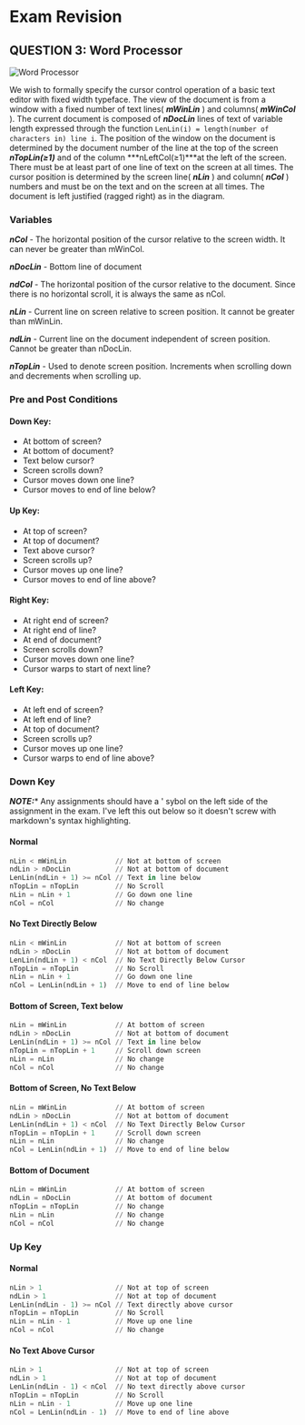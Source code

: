Exam Revision
=============

## QUESTION 3: Word Processor

![Word Processor](https://dl.dropboxusercontent.com/u/1425225/word_processor.png "Word Processor")

We wish to formally specify the cursor control operation of a basic text editor with fixed width typeface. The view of the document is from a window with a fixed number of text lines( ***mWinLin*** ) and columns( ***mWinCol*** ). The current document is composed of ***nDocLin*** lines of text of variable length expressed through the function ```LenLin(i) = length(number of characters in) line i```. The position of the window on the document is determined by the document number of the line at the top of the screen ***nTopLin(≥1)*** and of the column ***nLeftCol(≥1)***at the left of the screen. There must be at least part of one line of text on the screen at all times. The cursor position is determined by the screen line( ***nLin*** ) and column( ***nCol*** ) numbers and must be on the text and on the screen at all times. The document is left justified (ragged right) as in the diagram.

### Variables

***nCol*** - The horizontal position of the cursor relative to the screen width. It can never be greater than mWinCol.

***nDocLin*** - Bottom line of document

***ndCol*** - The horizontal position of the cursor relative to the document. Since there is no horizontal scroll, it is always the same as nCol.

***nLin*** - Current line on screen relative to screen position. It cannot be greater than mWinLin.

***ndLin*** - Current line on the document independent of screen position. Cannot be greater than nDocLin.

***nTopLin*** - Used to denote screen position. Increments when scrolling down and decrements when scrolling up.

### Pre and Post Conditions

#### Down Key:
* At bottom of screen?
* At bottom of document?
* Text below cursor?
* Screen scrolls down?
* Cursor moves down one line?
* Cursor moves to end of line below?

#### Up Key:
* At top of screen?
* At top of document?
* Text above cursor?
* Screen scrolls up?
* Cursor moves up one line?
* Cursor moves to end of line above?

#### Right Key:
* At right end of screen?
* At right end of line?
* At end of document?
* Screen scrolls down?
* Cursor moves down one line?
* Cursor warps to start of next line?

#### Left Key:
* At left end of screen?
* At left end of line?
* At top of document?
* Screen scrolls up?
* Cursor moves up one line?
* Cursor warps to end of line above?

### Down Key

***NOTE:**** Any assignments should have a ' sybol on the left side of the assignment in the exam. I've left this out below so it doesn't screw with markdown's syntax highlighting.

#### Normal
```python
nLin < mWinLin            // Not at bottom of screen
ndLin > nDocLin           // Not at bottom of document
LenLin(ndLin + 1) >= nCol // Text in line below
nTopLin = nTopLin         // No Scroll
nLin = nLin + 1           // Go down one line
nCol = nCol               // No change
```

#### No Text Directly Below
```python
nLin < mWinLin            // Not at bottom of screen
ndLin > nDocLin           // Not at bottom of document
LenLin(ndLin + 1) < nCol  // No Text Directly Below Cursor
nTopLin = nTopLin         // No Scroll
nLin = nLin + 1           // Go down one line
nCol = LenLin(ndLin + 1)  // Move to end of line below
```

#### Bottom of Screen, Text below
```python
nLin = mWinLin            // At bottom of screen
ndLin > nDocLin           // Not at bottom of document
LenLin(ndLin + 1) >= nCol // Text in line below
nTopLin = nTopLin + 1     // Scroll down screen
nLin = nLin               // No change
nCol = nCol               // No change
```

#### Bottom of Screen, No Text Below
```python
nLin = mWinLin            // At bottom of screen
ndLin > nDocLin           // Not at bottom of document
LenLin(ndLin + 1) < nCol  // No Text Directly Below Cursor
nTopLin = nTopLin + 1     // Scroll down screen
nLin = nLin               // No change
nCol = LenLin(ndLin + 1)  // Move to end of line below
```

#### Bottom of Document
```python
nLin = mWinLin            // At bottom of screen
ndLin = nDocLin           // At bottom of document
nTopLin = nTopLin         // No change
nLin = nLin               // No change
nCol = nCol               // No change
```

### Up Key

#### Normal
```python
nLin > 1                  // Not at top of screen
ndLin > 1                 // Not at top of document
LenLin(ndLin - 1) >= nCol // Text directly above cursor
nTopLin = nTopLin         // No Scroll
nLin = nLin - 1           // Move up one line
nCol = nCol               // No change
```

#### No Text Above Cursor
```python
nLin > 1                  // Not at top of screen
ndLin > 1                 // Not at top of document
LenLin(ndLin - 1) < nCol  // No text directly above cursor
nTopLin = nTopLin         // No Scroll
nLin = nLin - 1           // Move up one line
nCol = LenLin(ndLin - 1)  // Move to end of line above
```
